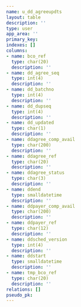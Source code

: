 ```yaml
---
name: u_dd_agreeupdts
layout: table
description: ''
type: user
app_area: ''
primary_key: 
indexes: []
columns:
- name: bco_ref
  type: char(20)
  description: ''
- name: dd_agree_seq
  type: int(4)
  description: ''
- name: dd_batchno
  type: int(4)
  description: ''
- name: dd_dupseq
  type: int(4)
  description: ''
- name: dd_updated
  type: char(1)
  description: ''
- name: ddagree_comp_avail
  type: char(200)
  description: ''
- name: ddagree_ref
  type: char(20)
  description: ''
- name: ddagree_status
  type: char(3)
  description: ''
- name: ddend
  type: smalldatetime
  description: ''
- name: ddpayer_comp_avail
  type: char(200)
  description: ''
- name: ddpayer_ref
  type: char(12)
  description: ''
- name: ddsched_version
  type: int(4)
  description: ''
- name: ddstart
  type: smalldatetime
  description: ''
- name: tmp_bco_ref
  type: char(20)
  description: ''
relations: []
pseudo_pk: 
---
```


